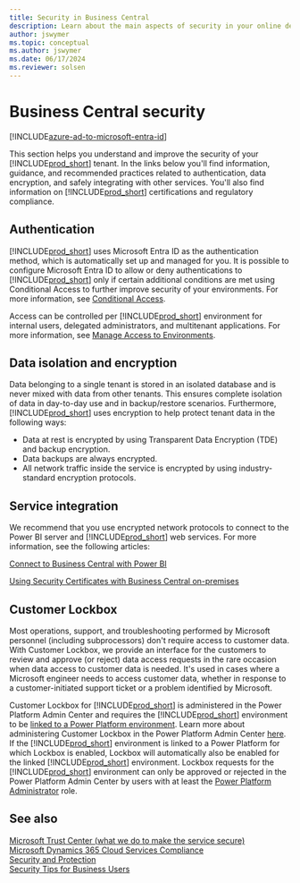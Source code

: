 ```yaml
---
title: Security in Business Central
description: Learn about the main aspects of security in your online deployment of Dynamics 365 Business Central.
author: jswymer
ms.topic: conceptual
ms.author: jswymer
ms.date: 06/17/2024
ms.reviewer: solsen
---
```


# Business Central security 

[!INCLUDE[azure-ad-to-microsoft-entra-id](~/../shared-content/shared/azure-ad-to-microsoft-entra-id.md)]

This section helps you understand and improve the security of your [!INCLUDE[prod_short](../developer/includes/prod_short.md)] tenant. In the links below you'll find information, guidance, and recommended practices related to authentication, data encryption, and safely integrating with other services. You'll also find information on [!INCLUDE[prod_short](../developer/includes/prod_short.md)] certifications and regulatory compliance.

## Authentication
 
[!INCLUDE[prod_short](../developer/includes/prod_short.md)] uses Microsoft Entra ID as the authentication method, which is automatically set up and managed for you. It is possible to configure Microsoft Entra ID to allow or deny authentications to [!INCLUDE[prod_short](../developer/includes/prod_short.md)] only if certain additional conditions are met using Conditional Access to further improve security of your environments. For more information, see [Conditional Access](entra/identity/conditional-access/overview).

Access can be controlled per [!INCLUDE[prod_short](../developer/includes/prod_short.md)] environment for internal users, delegated administrators, and multitenant applications. For more information, see [Manage Access to Environments](../administration/tenant-admin-center-manage-access.md).

## Data isolation and encryption

Data belonging to a single tenant is stored in an isolated database and is never mixed with data from other tenants. This ensures complete isolation of data in day-to-day use and in backup/restore scenarios. Furthermore, [!INCLUDE[prod_short](../developer/includes/prod_short.md)] uses encryption to help protect tenant data in the following ways:

- Data at rest is encrypted by using Transparent Data Encryption (TDE) and backup encryption.
- Data backups are always encrypted.
- All network traffic inside the service is encrypted by using industry-standard encryption protocols.

## Service integration

We recommend that you use encrypted network protocols to connect to the Power BI server and [!INCLUDE[prod_short](../developer/includes/prod_short.md)] web services. For more information, see the following articles:

[Connect to Business Central with Power BI](/power-bi/service-connect-to-microsoft-dynamics-nav) 

[Using Security Certificates with Business Central on-premises](../deployment/implement-security-certificates-production-environment.md) 

## Customer Lockbox

Most operations, support, and troubleshooting performed by Microsoft personnel (including subprocessors) don't require access to customer data. With Customer Lockbox, we provide an interface for the customers to review and approve (or reject) data access requests in the rare occasion when data access to customer data is needed. It's used in cases where a Microsoft engineer needs to access customer data, whether in response to a customer-initiated support ticket or a problem identified by Microsoft.

Customer Lockbox for [!INCLUDE[prod_short](../developer/includes/prod_short.md)] is administered in the Power Platform Admin Center and requires the [!INCLUDE[prod_short](../developer/includes/prod_short.md)] environment to be [linked to a Power Platform environment](../administration/tenant-admin-center-environments.md#linked-power-platform-environment). Learn more about administering Customer Lockbox in the Power Platform Admin Center [here](/power-platform/admin/about-lockbox). If the [!INCLUDE[prod_short](../developer/includes/prod_short.md)] environment is linked to a Power Platform for which Lockbox is enabled, Lockbox will automatically also be enabled for the linked [!INCLUDE[prod_short](../developer/includes/prod_short.md)] environment. Lockbox requests for the [!INCLUDE[prod_short](../developer/includes/prod_short.md)] environment can only be approved or rejected in the Power Platform Admin Center by users with at least the [Power Platform Administrator](/entra/identity/role-based-access-control/permissions-reference#power-platform-administrator) role.

## See also  

[Microsoft Trust Center (what we do to make the service secure)](https://www.microsoft.com/trustcenter/security/default.aspx)  
[Microsoft Dynamics 365 Cloud Services Compliance](https://aka.ms/d365-compliance-list)  
[Security and Protection](security-and-protection.md)  
[Security Tips for Business Users](security-users.md)  
